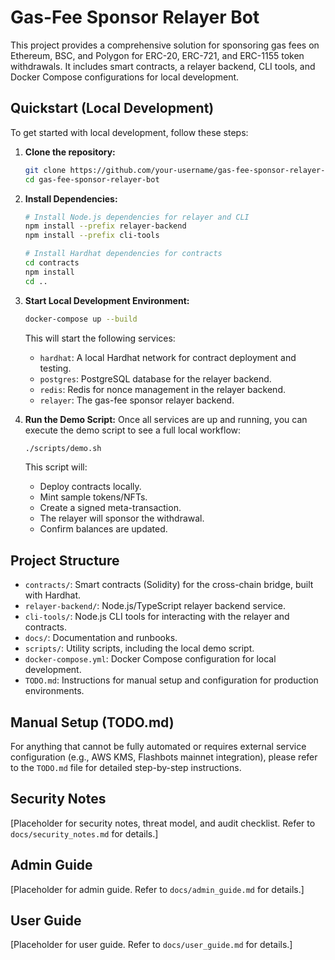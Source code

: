 # Gas-Fee Sponsor Relayer Bot

This project provides a comprehensive solution for sponsoring gas fees on Ethereum, BSC, and Polygon for ERC-20, ERC-721, and ERC-1155 token withdrawals. It includes smart contracts, a relayer backend, CLI tools, and Docker Compose configurations for local development.

## Quickstart (Local Development)

To get started with local development, follow these steps:

1.  **Clone the repository:**
    ```bash
    git clone https://github.com/your-username/gas-fee-sponsor-relayer-bot.git
    cd gas-fee-sponsor-relayer-bot
    ```

2.  **Install Dependencies:**
    ```bash
    # Install Node.js dependencies for relayer and CLI
    npm install --prefix relayer-backend
    npm install --prefix cli-tools

    # Install Hardhat dependencies for contracts
    cd contracts
    npm install
    cd ..
    ```

3.  **Start Local Development Environment:**
    ```bash
    docker-compose up --build
    ```
    This will start the following services:
    -   `hardhat`: A local Hardhat network for contract deployment and testing.
    -   `postgres`: PostgreSQL database for the relayer backend.
    -   `redis`: Redis for nonce management in the relayer backend.
    -   `relayer`: The gas-fee sponsor relayer backend.

4.  **Run the Demo Script:**
    Once all services are up and running, you can execute the demo script to see a full local workflow:
    ```bash
    ./scripts/demo.sh
    ```
    This script will:
    -   Deploy contracts locally.
    -   Mint sample tokens/NFTs.
    -   Create a signed meta-transaction.
    -   The relayer will sponsor the withdrawal.
    -   Confirm balances are updated.

## Project Structure

-   `contracts/`: Smart contracts (Solidity) for the cross-chain bridge, built with Hardhat.
-   `relayer-backend/`: Node.js/TypeScript relayer backend service.
-   `cli-tools/`: Node.js CLI tools for interacting with the relayer and contracts.
-   `docs/`: Documentation and runbooks.
-   `scripts/`: Utility scripts, including the local demo script.
-   `docker-compose.yml`: Docker Compose configuration for local development.
-   `TODO.md`: Instructions for manual setup and configuration for production environments.

## Manual Setup (TODO.md)

For anything that cannot be fully automated or requires external service configuration (e.g., AWS KMS, Flashbots mainnet integration), please refer to the `TODO.md` file for detailed step-by-step instructions.

## Security Notes

[Placeholder for security notes, threat model, and audit checklist. Refer to `docs/security_notes.md` for details.]

## Admin Guide

[Placeholder for admin guide. Refer to `docs/admin_guide.md` for details.]

## User Guide

[Placeholder for user guide. Refer to `docs/user_guide.md` for details.]


